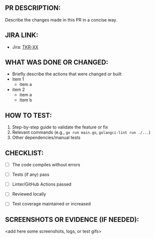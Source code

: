 ## PR DESCRIPTION:

Describe the changes made in this PR in a concise way.


## JIRA LINK:

- Jira: [TKR-XX](https://your-jira.com/browse/TKR-XX)


## WHAT WAS DONE OR CHANGED:

- Briefly describe the actions that were changed or built
- item 1
    - item a
- item 2
    - item a
    - item b


## HOW TO TEST:

1. Step-by-step guide to validate the feature or fix
2. Relevant commands (e.g., `go run main.go`, `golangci-lint run ./...`)
3. Other dependencies/manual tests


## CHECKLIST:

- [ ] The code compiles without errors
- [ ] Tests (if any) pass
- [ ] Linter/GitHub Actions passed
- [ ] Reviewed locally
- [ ] Test coverage maintained or increased


## SCREENSHOTS OR EVIDENCE (IF NEEDED):

<add here some screenshots, logs, or test gifs>